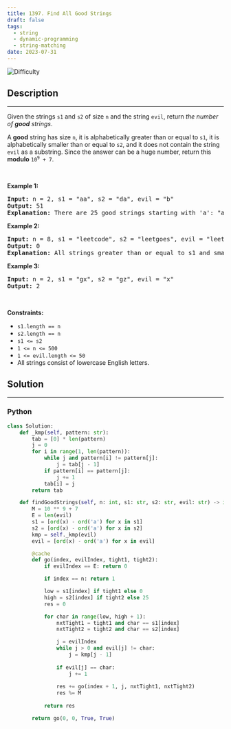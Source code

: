 ```yaml
---
title: 1397. Find All Good Strings
draft: false
tags: 
  - string
  - dynamic-programming
  - string-matching
date: 2023-07-31
---
```


![Difficulty](https://img.shields.io/badge/Difficulty-Hard-blue.svg)

## Description

---
<p>Given the strings <code>s1</code> and <code>s2</code> of size <code>n</code> and the string <code>evil</code>, return <em>the number of <strong>good</strong> strings</em>.</p>

<p>A <strong>good</strong> string has size <code>n</code>, it is alphabetically greater than or equal to <code>s1</code>, it is alphabetically smaller than or equal to <code>s2</code>, and it does not contain the string <code>evil</code> as a substring. Since the answer can be a huge number, return this <strong>modulo</strong> <code>10<sup>9</sup> + 7</code>.</p>

<p>&nbsp;</p>
<p><strong class="example">Example 1:</strong></p>

<pre>
<strong>Input:</strong> n = 2, s1 = &quot;aa&quot;, s2 = &quot;da&quot;, evil = &quot;b&quot;
<strong>Output:</strong> 51 
<strong>Explanation:</strong> There are 25 good strings starting with &#39;a&#39;: &quot;aa&quot;,&quot;ac&quot;,&quot;ad&quot;,...,&quot;az&quot;. Then there are 25 good strings starting with &#39;c&#39;: &quot;ca&quot;,&quot;cc&quot;,&quot;cd&quot;,...,&quot;cz&quot; and finally there is one good string starting with &#39;d&#39;: &quot;da&quot;.&nbsp;
</pre>

<p><strong class="example">Example 2:</strong></p>

<pre>
<strong>Input:</strong> n = 8, s1 = &quot;leetcode&quot;, s2 = &quot;leetgoes&quot;, evil = &quot;leet&quot;
<strong>Output:</strong> 0 
<strong>Explanation:</strong> All strings greater than or equal to s1 and smaller than or equal to s2 start with the prefix &quot;leet&quot;, therefore, there is not any good string.
</pre>

<p><strong class="example">Example 3:</strong></p>

<pre>
<strong>Input:</strong> n = 2, s1 = &quot;gx&quot;, s2 = &quot;gz&quot;, evil = &quot;x&quot;
<strong>Output:</strong> 2
</pre>

<p>&nbsp;</p>
<p><strong>Constraints:</strong></p>

<ul>
	<li><code>s1.length == n</code></li>
	<li><code>s2.length == n</code></li>
	<li><code>s1 &lt;= s2</code></li>
	<li><code>1 &lt;= n &lt;= 500</code></li>
	<li><code>1 &lt;= evil.length &lt;= 50</code></li>
	<li>All strings consist of lowercase English letters.</li>
</ul>


## Solution

---
### Python
``` py title='find-all-good-strings'
class Solution:
    def _kmp(self, pattern: str):
        tab = [0] * len(pattern)
        j = 0
        for i in range(1, len(pattern)):
            while j and pattern[i] != pattern[j]:
                j = tab[j - 1]
            if pattern[i] == pattern[j]:
                j += 1
            tab[i] = j
        return tab

    def findGoodStrings(self, n: int, s1: str, s2: str, evil: str) -> int:
        M = 10 ** 9 + 7
        E = len(evil)
        s1 = [ord(x) - ord('a') for x in s1]
        s2 = [ord(x) - ord('a') for x in s2]
        kmp = self._kmp(evil)
        evil = [ord(x) - ord('a') for x in evil]

        @cache
        def go(index, evilIndex, tight1, tight2):
            if evilIndex == E: return 0

            if index == n: return 1

            low = s1[index] if tight1 else 0
            high = s2[index] if tight2 else 25
            res = 0

            for char in range(low, high + 1):
                nxtTight1 = tight1 and char == s1[index]
                nxtTight2 = tight2 and char == s2[index]

                j = evilIndex
                while j > 0 and evil[j] != char:
                    j = kmp[j - 1]
                
                if evil[j] == char:
                    j += 1
                
                res += go(index + 1, j, nxtTight1, nxtTight2)
                res %= M
            
            return res

        return go(0, 0, True, True)

```

